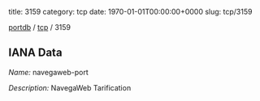 title: 3159
category: tcp
date: 1970-01-01T00:00:00+0000
slug: tcp/3159

[portdb](/) / [tcp](/category/tcp.html) / 3159


## IANA Data

_Name:_ navegaweb-port

_Description:_ NavegaWeb Tarification

